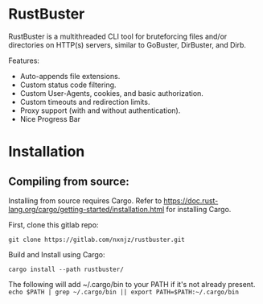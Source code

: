 # RustBuster

RustBuster is a multithreaded CLI tool for bruteforcing files and/or directories on HTTP(s) servers, similar to GoBuster, DirBuster, and Dirb.

Features:

* Auto-appends file extensions.
* Custom status code filtering.
* Custom User-Agents, cookies, and basic authorization.
* Custom timeouts and redirection limits.
* Proxy support (with and without authentication).
* Nice Progress Bar

# Installation

## Compiling from source:

Installing from source requires Cargo. Refer to https://doc.rust-lang.org/cargo/getting-started/installation.html for installing Cargo.

First, clone this gitlab repo:

`git clone https://gitlab.com/nxnjz/rustbuster.git` 

Build and Install using Cargo:

`cargo install --path rustbuster/`

The following will add ~/.cargo/bin to your PATH if it's not already present.
`echo $PATH | grep ~/.cargo/bin || export PATH=$PATH:~/.cargo/bin`







